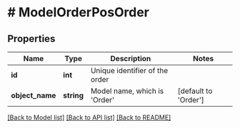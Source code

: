 # # ModelOrderPosOrder

## Properties

Name | Type | Description | Notes
------------ | ------------- | ------------- | -------------
**id** | **int** | Unique identifier of the order |
**object_name** | **string** | Model name, which is &#39;Order&#39; | [default to 'Order']

[[Back to Model list]](../../README.md#models) [[Back to API list]](../../README.md#endpoints) [[Back to README]](../../README.md)
